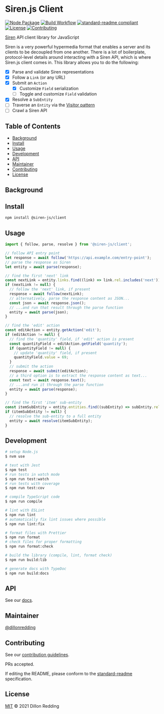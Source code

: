 # Siren.js Client

[![Node Package](https://img.shields.io/npm/v/@siren-js/client?style=flat-square)](https://npmjs.org/@siren-js/client)
[![Build Workflow](https://img.shields.io/github/actions/workflow/status/siren-js/client/build.yaml?style=flat-square)]()
[![standard-readme compliant](https://img.shields.io/badge/standard--readme-OK-green.svg?style=flat-square)](https://github.com/RichardLitt/standard-readme)
[![License](https://img.shields.io/github/license/siren-js/client?style=flat-square)](LICENSE)
[![Contributing](https://img.shields.io/badge/contributions-welcome-brightgreen.svg?style=flat-square)](https://github.com/siren-js/.github/blob/main/profile/CONTRIBUTING.md)

[Siren](https://github.com/kevinswiber/siren) API client library for JavaScript

Siren is a very powerful hypermedia format that enables a server and its clients to be decoupled from one another. There is a lot of boilerplate, protocol-level details around interacting with a Siren API, which is where Siren.js client comes in. This library allows you to do the following:

- [x] Parse and validate Siren representations
- [x] Follow a `Link` (or any URL)
- [x] Submit an `Action`
  - [x] Customize `Field` serialization
  - [ ] Toggle and customize `Field` validation
- [x] Resolve a `SubEntity`
- [ ] Traverse an `Entity` via the [Visitor pattern](https://en.wikipedia.org/wiki/Visitor_pattern)
- [ ] Crawl a Siren API

## Table of Contents <!-- omit in toc -->

- [Background](#background)
- [Install](#install)
- [Usage](#usage)
- [Development](#development)
- [API](#api)
- [Maintainer](#maintainer)
- [Contributing](#contributing)
- [License](#license)

## Background

<!-- TODO -->

## Install

```bash
npm install @siren-js/client
```

## Usage

```js
import { follow, parse, resolve } from '@siren-js/client';

// follow API entry point
let response = await follow('https://api.example.com/entry-point');
// parse the response as Siren
let entity = await parse(response);

// find the first 'next' link
const nextLink = entity.links.find((link) => link.rel.includes('next'));
if (nextLink != null) {
  // follow the 'next' link, if present
  response = await follow(nextLink);
  // alternatively, parse the response content as JSON...
  const json = await response.json();
  // ...and run that result through the parse function
  entity = await parse(json);
}

// find the 'edit' action
const editAction = entity.getAction('edit');
if (editAction != null) {
  // find the 'quantity' field, if 'edit' action is present
  const quantityField = editAction.getField('quantity');
  if (quantityField != null) {
    // update 'quantity' field, if present
    quantityField.value = 69;
  }
  // submit the action
  response = await submit(editAction);
  // a third option is to extract the response content as text...
  const text = await response.text();
  // ...and run it through the parse function
  entity = await parse(response);
}

// find the first 'item' sub-entity
const itemSubEntity = entity.entities.find((subEntity) => subEntity.rel.includes('item'));
if (itemSubEntity != null) {
  // resolve the sub-entity to a full entity
  entity = await resolve(itemSubEntity);
}
```

## Development

```sh
# setup Node.js
$ nvm use

# test with Jest
$ npm test
# run tests in watch mode
$ npm run test:watch
# run tests with coverage
$ npm run test:cov

# compile TypeScript code
$ npm run compile

# lint with ESLint
$ npm run lint
# automatically fix lint issues where possible
$ npm run lint:fix

# format files with Prettier
$ npm run format
# check files for proper formatting
$ npm run format:check

# build the library (compile, lint, format check)
$ npm run build:lib

# generate docs with TypeDoc
$ npm run build:docs
```

## API

See our [docs](https://siren-js.github.io/client).

## Maintainer

[@dillonredding](https://github.com/dillonredding)

## Contributing

See our [contribution guidelines](https://github.com/siren-js/.github/blob/main/profile/CONTRIBUTING.md).

PRs accepted.

If editing the README, please conform to the [standard-readme](https://github.com/RichardLitt/standard-readme) specification.

## License

[MIT](./LICENSE) &copy; 2021 Dillon Redding
